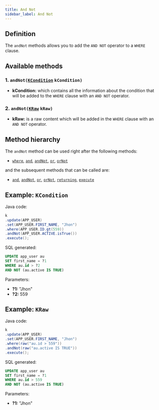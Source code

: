 ```yaml
---
title: And Not
sidebar_label: And Not
---
```


## Definition

The `andNot` methods allows you to add the `AND NOT` operator to a `WHERE` clause.

## Available methods

### 1. `andNot(`[`KCondition`](/docs/misc/kcondition/introduction) `kCondition)`

- **kCondition:** which contains all the information about the condition that will be added to the `WHERE` clause with an `AND NOT` operator.

### 2. `andNot(`[`KRaw`](/docs/misc/select-list-values#7-kraw) `kRaw)`

- **kRaw:** is a raw content which will be added in the `WHERE` clause with an `AND NOT` operator.

## Method hierarchy

The `andNot` method can be used right after the following methods:

- [`where`](/docs/update-statement/where/), [`and`](/docs/update-statement/where/and), [`andNot`](/docs/update-statement/where/and-not), [`or`](/docs/update-statement/where/or), [`orNot`](/docs/update-statement/where/or-not)

and the subsequent methods that can be called are:

- [`and`](/docs/update-statement/where/and), [`andNot`](/docs/update-statement/where/and-not), [`or`](/docs/update-statement/where/or), [`orNot`](/docs/update-statement/where/or-not), [`returning`](/docs/update-statement/returning), [`execute`](/docs/select-statement/select/)

## Example: `KCondition`

Java code:

```java
k
.update(APP_USER)
.set(APP_USER.FIRST_NAME, "Jhon")
.where(APP_USER.ID.gt(559))
.andNot(APP_USER.ACTIVE.isTrue())
.execute();
```

SQL generated:

```sql
UPDATE app_user au
SET first_name = ?1
WHERE au.id > ?2
AND NOT (au.active IS TRUE)
```

Parameters:

- **?1:** "Jhon"
- **?2:** 559

## Example: `KRaw`

Java code:

```java
k
.update(APP_USER)
.set(APP_USER.FIRST_NAME, "Jhon")
.where(raw("au.id > 559"))
.andNot(raw("au.active IS TRUE"))
.execute();
```

SQL generated:

```sql
UPDATE app_user au
SET first_name = ?1
WHERE au.id > 559
AND NOT (au.active IS TRUE)
```

Parameters:

- **?1:** "Jhon"